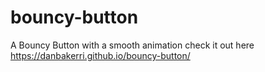 # bouncy-button

A Bouncy Button with a smooth animation check it out here https://danbakerri.github.io/bouncy-button/
